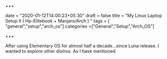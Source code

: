 +++

date = "2020-01-12T14:00:23+05:30"
draft = false
title = "My Linux Laptop Setup II ( Hp-Elitebook + Manjaro/Arch ) "
tags = [ "general","setup","arch_os"]
categories =["General","Setup","Arch_OS"]

+++

After using Elementary OS for almost half a decade...since Luna release. I wanted to explore other distros. As I have mentioned


